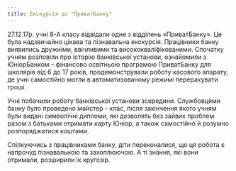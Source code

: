 ```yaml
---
title: Екскурсія до "ПриватБанку"
---
```


27.12.17р. учні 8-А класу відвідали одне з відділень «ПриватБанку». Це була надзвичайно цікава та пізнавальна екскурсія. Працівники банку виявились дружніми, ввічливими та висококваліфікованими. Спочатку учням розповіли про історію банківської установи, ознайомили з ЮніорБанком – фінансово освітньою програмою ПриватБанку для школярів від 6 до 17 років, продемонстрували роботу касового апарату, де учні самостійно могли в автоматизованому режимі перерахувати гроші.

Учні побачили роботу банківської установи зсередини. Службовцями банку було проведено майстер - клас, після закінчення якого учням були видані символічні дипломи, які дозволять без зайвих проблем разом з батьками отримати карту Юніор, а також самостійно й розумно розпоряджатися коштами.

Спілкуючись з працівниками банку, діти переконалися, що ця робота є напрочуд пізнавальною та захоплюючою. А ті знання, які вони отримали, розширили їх кругозір.

<slideshow id="_/72157691583656985" />
